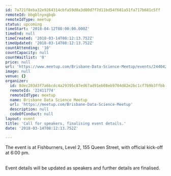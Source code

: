```yaml
---
id: 7a721f8eba32e9264314cbfa59d0a3d80d7f7d11bd54f681a51fa717b681c5ff
remoteId: bbgblnyxgbqb
remoteIdType: meetup
status: upcoming
timeStart: '2018-04-12T08:00:00.000Z'
timeEnd: null
timeCreated: '2018-03-14T08:12:13.752Z'
timeUpdated: '2018-03-14T08:12:13.752Z'
countAttending: '10'
countCapacity: null
countWaitlist: '0'
price: null
url: 'https://www.meetup.com/Brisbane-Data-Science-Meetup/events/244042319/'
image: null
venue: {}
organizer:
  id: 8dec203d3f7a6bcdc4a29395c87ed67ad91eb08eb9704d82e2bc1cf7b9b3ffbb
  remoteId: '22411774'
  remoteIdType: meetup
  name: Brisbane Data Science Meetup
  url: 'https://meetup.com/Brisbane-Data-Science-Meetup'
  description: null
  codeOfConduct: null
layout: event
title: 'Call for speakers, finalising event details.'
date: '2018-03-14T08:12:13.752Z'

---
```

<p>The event is at Fishburners, Level 2, 155 Queen Street, with official kick-off at 6:00 pm. </p> <p><br/>Event details will be updated as speakers and further details are finalised.</p>
